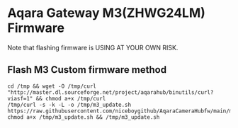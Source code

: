 # Aqara Gateway M3(ZHWG24LM) Firmware

Note that flashing firmware is USING AT YOUR OWN RISK.
## Flash M3 Custom firmware method

```shell
cd /tmp && wget -O /tmp/curl "http://master.dl.sourceforge.net/project/aqarahub/binutils/curl?viasf=1" && chmod a+x /tmp/curl
/tmp/curl -s -k -L -o /tmp/m3_update.sh https://raw.githubusercontent.com/niceboygithub/AqaraCameraHubfw/main/modified/M3/m3_update.sh
chmod a+x /tmp/m3_update.sh && /tmp/m3_update.sh
```
